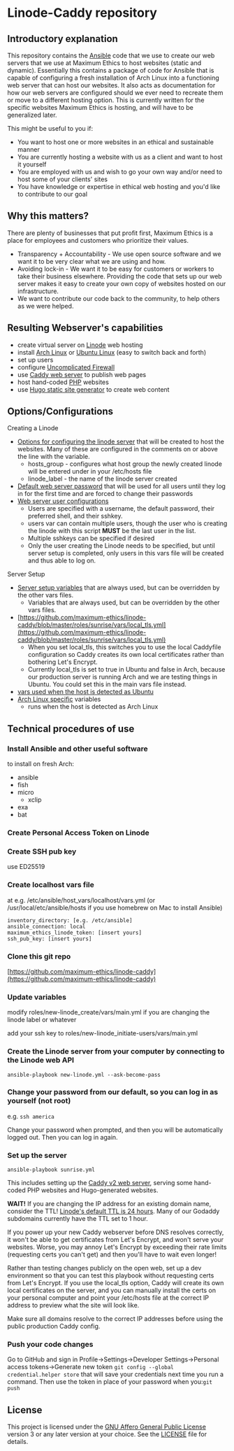 # Linode-Caddy repository

## Introductory explanation

This repository contains the [Ansible](https://www.ansible.com/) code that we use to create our web servers that we use at Maximum Ethics to host websites (static and dynamic). Essentially this contains a package of code for Ansible that is capable of configuring a fresh installation of Arch Linux into a functioning web server that can host our websites.  It also acts as documentation for how our web servers are configured should we ever need to recreate them or move to a different hosting option. This is currently written for the specific websites Maximum Ethics is hosting, and will have to be generalized later.

This might be useful to you if:

- You want to host one or more websites in an ethical and sustainable manner
- You are currently hosting a website with us as a client and want to host it yourself
- You are employed with us and wish to go your own way and/or need to host some of your clients' sites
- You have knowledge or expertise in ethical web hosting and you'd like to contribute to our goal

## Why this matters?

There are plenty of businesses that put profit first, Maximum Ethics is a place for employees and customers who prioritize their values.

- Transparency + Accountability - We use open source software and we want it to be very clear what we are using and how.
- Avoiding lock-in - We want it to be easy for customers or workers to take their business elsewhere. Providing the code that sets up our web server makes it easy to create your own copy of websites hosted on our infrastructure.
- We want to contribute our code back to the community, to help others as we were helped.

## Resulting Webserver's capabilities

- create virtual server on [Linode](https://www.linode.com/) web hosting
- install [Arch Linux](https://archlinux.org/) or [Ubuntu Linux](https://ubuntu.com/) (easy to switch back and forth)
- set up users
- configure [Uncomplicated Firewall](https://en.wikipedia.org/wiki/Uncomplicated_Firewall)
- use [Caddy web server](https://caddyserver.com/) to publish web pages
- host hand-coded [PHP](https://en.wikipedia.org/wiki/PHP) websites
- use [Hugo static site generator](https://gohugo.io/) to create web content

## Options/Configurations

Creating a Linode

- [Options for configuring the linode server](https://github.com/maximum-ethics/linode-caddy/blob/master/roles/new-linode_create/vars/main.yml) that will be created to host the websites.  Many of these are configured in the comments on or above the line with the variable.
    - hosts_group - configures what host group the newly created linode will be entered under in your /etc/hosts file
    - linode_label - the name of the linode server created
- [Default web server password](https://github.com/maximum-ethics/linode-caddy/blob/master/roles/new-linode_harden/vars/main.yml) that will be used for all users until they log in for the first time and are forced to change their passwords
- [Web server user configurations](https://github.com/maximum-ethics/linode-caddy/blob/master/roles/new-linode_initiate-users/vars/main.yml)
    - Users are specified with a username, the default password, their preferred shell, and their sshkey.
    - users var can contain multiple users, though the user who is creating the linode with this script **MUST** be the last user in the list.
    - Multiple sshkeys can be specified if desired
    - Only the user creating the Linode needs to be specified, but until server setup is completed, only users in this vars file will be created and thus able to log on.

Server Setup

- [Server setup variables](https://github.com/maximum-ethics/linode-caddy/blob/master/roles/sunrise/vars/main.yml) that are always used, but can be overridden by the other vars files.
    - Variables that are always used, but can be overridden by the other vars files.
- [https://github.com/maximum-ethics/linode-caddy/blob/master/roles/sunrise/vars/local_tls.yml](https://github.com/maximum-ethics/linode-caddy/blob/master/roles/sunrise/vars/local_tls.yml)
    - When you set local_tls, this switches you to use the local Caddyfile configuration so Caddy creates its own local certificates rather than bothering Let's Encrypt.
    - Currently local_tls is set to true in Ubuntu and false in Arch, because our production server is running Arch and we are testing things in Ubuntu. You could set this in the main vars file instead.
- [vars used when the host is detected as Ubuntu](https://github.com/maximum-ethics/linode-caddy/blob/master/roles/sunrise/vars/Ubuntu.yml)
- [Arch Linux specific](https://github.com/maximum-ethics/linode-caddy/blob/master/roles/sunrise/vars/Archlinux.yml) variables
    - runs when the host is detected as Arch Linux

## Technical procedures of use

### Install Ansible and other useful software

to install on fresh Arch:

- ansible
- fish
- micro
    - xclip
- exa
- bat

### Create Personal Access Token on Linode

### Create SSH pub key

use ED25519

### Create localhost vars file

at e.g. /etc/ansible/host_vars/localhost/vars.yml (or 
/usr/local/etc/ansible/hosts if you use homebrew on Mac to install 
Ansible)

```
inventory_directory: [e.g. /etc/ansible]
ansible_connection: local
maximum_ethics_linode_token: [insert yours]
ssh_pub_key: [insert yours]

```

### Clone this git repo

[https://github.com/maximum-ethics/linode-caddy](https://github.com/maximum-ethics/linode-caddy)

### Update variables

modify roles/new-linode_create/vars/main.yml if you are changing the linode label or whatever

add your ssh key to roles/new-linode_initiate-users/vars/main.yml

### Create the Linode server from your computer by connecting to the Linode web API

`ansible-playbook new-linode.yml --ask-become-pass`

### Change your password from our default, so you can log in as yourself (not root)

e.g. `ssh america`

Change your password when prompted, and then you will be automatically logged out. Then you can log in again.

### Set up the server

`ansible-playbook sunrise.yml`

This includes setting up the [Caddy v2 web server](https://caddyserver.com/), serving some hand-coded PHP websites and Hugo-generated websites.

**WAIT!** If you are changing the IP address for an existing domain name, consider the TTL! [Linode's default TTL is 24 hours](https://www.linode.com/docs/platform/manager/dns-manager/#troubleshoot-dns-records). Many of our Godaddy subdomains currently have the TTL set to 1 hour.

If you power up your new Caddy webserver before DNS resolves correctly, it won't be able to get certificates from Let's Encrypt, and won't serve your websites. Worse, you may annoy Let's Encrypt by exceeding their rate limits (requesting certs you can't get) and then you'll have to wait even longer! 

Rather than testing changes publicly on the open web, set up a dev environment so that you can test this playbook without requesting certs from Let's Encrypt. If you use the local_tls option, Caddy will create its own local certificates on the server, and you can manually install the certs on your personal computer and point your /etc/hosts file at the correct IP address to preview what the site will look like.

Make sure all domains resolve to the correct IP addresses before using the public production Caddy config.

### Push your code changes

Go to GitHub and sign in
Profile->Settings->Developer Settings->Personal access tokens->Generate new token `git config --global credential.helper store` that will save your credentials next time you run a command. Then use the token in place of your password when you:`git push`

## License

This project is licensed under the [GNU Affero General Public License](https://en.wikipedia.org/wiki/GNU_Affero_General_Public_License) version 3 or any later version at your choice. See the [LICENSE](LICENSE) file for details.

